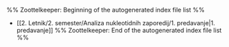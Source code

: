 %% Zoottelkeeper: Beginning of the autogenerated index file list  %%
-  [[2. Letnik/2. semester/Analiza nukleotidnih zaporedij/1. predavanje|1. predavanje]]
%% Zoottelkeeper: End of the autogenerated index file list  %%
